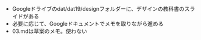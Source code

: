 - Googleドライブのdat/dat19/designフォルダーに、デザインの教科書のスライドがある
- 必要に応じて、Googleドキュメントでメモを取りながら進める
- 03.mdは草案のメモ。使わない
